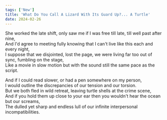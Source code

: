 ```yaml
---
tags: ['New']
title: 'What Do You Call A Lizard With Its Guard Up?... A Turtle'
date: 2024-02-26
---
```


She worked the late shift, only saw me if I was free till late, till well past after nine,  
And I'd agree to meeting fully knowing that I can't live like this each and every night,  
I suppose that we disjointed, lost the page, we were living far too out of sync, fumbling on the stage,  
Like a movie in slow motion but with the sound still the same pace as the script.

And if I could read slower, or had a pen somewhere on my person,  
I would outline the discrepancies of our tension and our torsion.  
But we both fled in wild retreat, leaving turtle shells at the crime scene,  
And if you hold them up close to your ear then you wouldn't hear the ocean but our screams,  
The dulled yet sharp and endless lull of our infinite interpersonal incompatibilities.
